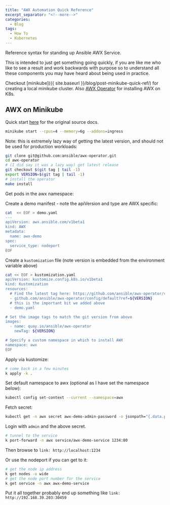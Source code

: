 ```yaml
---
title: "AWX Automation Quick Reference"
excerpt_separator: "<!--more-->"
categories:
  - Blog
tags:
  - How To
  - Kubernetes
---
```

Reference syntax for standing up Ansible AWX Service.

This is intended to just get something going quickly, if you are
like me who like to see a result and work backwards with purpose so
to understand all these components you may have heard about being
used in practice.

Checkout [minikube]({{ site.baseurl }}/blog/post-minikube-quick-ref/) 
for creating a local minikube cluster. Also [AWX Operator](https://ansible.readthedocs.io/projects/awx-operator/en/latest/) for installing AWX on K8s.

## AWX on Minikube

Quick start [here](https://ansible.readthedocs.io/projects/awx-operator/en/latest/installation/basic-install.html) for the original source docs.

```bash
minikube start --cpus=4 --memory=6g --addons=ingress
```

Note: this is extremely lazy way of getting the latest version, and
should not be used for production workloads:

```bash
git clone git@github.com:ansible/awx-operator.git
cd awx-operator
# (I did say it was a lazy way) get latest release
git checkout $(git tag | tail -1)
export VERSION=$(git tag | tail -1)
# install the operator
make install
```

Get pods in the awx namespace:

Create a demo manifest - note the apiVersion and type are AWX specific:

```bash
cat  << EOF > demo.yaml
---
apiVersion: awx.ansible.com/v1beta1
kind: AWX
metadata:
  name: awx-demo
spec:
  service_type: nodeport
EOF
```

Create a `kustomization` file (note version is embedded from the environment
variable above)

```bash
cat << EOF > kustomization.yaml
apiVersion: kustomize.config.k8s.io/v1beta1
kind: Kustomization
resources:
  # Find the latest tag here: https://github.com/ansible/awx-operator/releases
  - github.com/ansible/awx-operator/config/default?ref=${VERSION}
  # this is the important bit we added above
  - demo.yaml

# Set the image tags to match the git version from above
images:
  - name: quay.io/ansible/awx-operator
    newTag: ${VERSION}

# Specify a custom namespace in which to install AWX
namespace: awx
EOF
```

Apply via kustomize:

```bash
# come back in a few minutes
k apply -k .
```

Set default namespace to awx (optional as I have set the namespace below):

```bash
kubectl config set-context --current --namespace=awx
```

Fetch secret:

```bash
kubectl get -n awx secret awx-demo-admin-password -o jsonpath="{.data.password}" | base64 --decode ; echo
```

Login with `admin` and the above secret.

```bash
# tunnel to the service
k port-forward -n awx service/awx-demo-service 1234:80
```

Then browse to `link: http://localhost:1234`

Or use the nodeport if you can get to it:

```bash
# get the node ip address 
k get nodes -o wide
# get the node port number for the service
k get service -n awx awx-demo-service 
```

Put it all together probably end up something like `link: http://192.168.39.203:30459`

